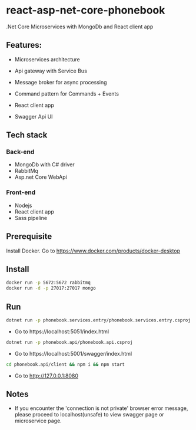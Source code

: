 # react-asp-net-core-phonebook
.Net Core Microservices with MongoDb and React client app

## Features:

- Microservices architecture

- Api gateway with Service Bus

- Message broker for async processing

- Command pattern for Commands + Events

- React client app

- Swagger Api UI

## Tech stack

### Back-end

- MongoDb with C# driver
- RabbitMq
- Asp.net Core WebApi


### Front-end

- Nodejs
- React client app
- Sass pipeline

## Prerequisite

Install Docker. Go to https://www.docker.com/products/docker-desktop

## Install
```sh
docker run -p 5672:5672 rabbitmq
docker run -d -p 27017:27017 mongo
```

## Run
```sh
dotnet run -p phonebook.services.entry/phonebook.services.entry.csproj
```
- Go to https://localhost:5051/index.html
```sh
dotnet run -p phonebook.api/phonebook.api.csproj
```
- Go to https://localhost:5001/swagger/index.html
```sh
cd phonebook.api/client && npm i && npm start
```
- Go to http://127.0.0.1:8080

## Notes

- If you encounter the 'connection is not private' browser error message, please proceed to localhost(unsafe) to view swagger page or microservice page.

